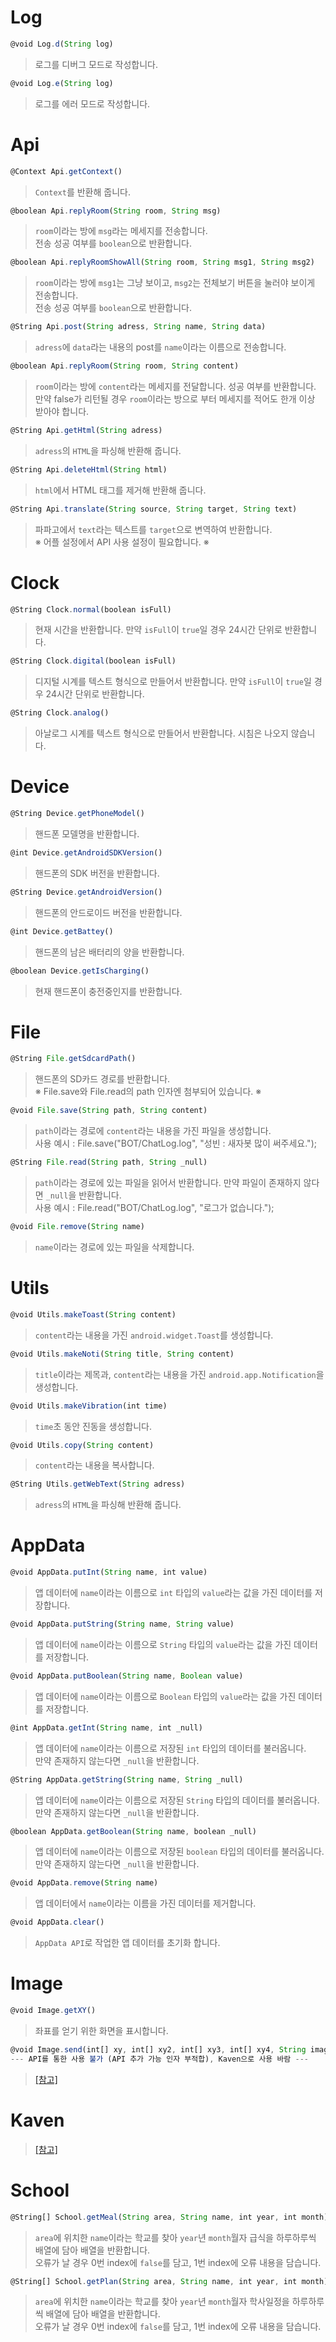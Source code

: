 # Log
```js
@void Log.d(String log)
```
> 로그를 디버그 모드로 작성합니다.

```js
@void Log.e(String log)
```
> 로그를 에러 모드로 작성합니다.

# Api
```js
@Context Api.getContext()
```
> `Context`를 반환해 줍니다.

```js
@boolean Api.replyRoom(String room, String msg)
```
> `room`이라는 방에 `msg`라는 메세지를 전송합니다.<br>
전송 성공 여부를 `boolean`으로 반환합니다.

```js
@boolean Api.replyRoomShowAll(String room, String msg1, String msg2)
```
> `room`이라는 방에 `msg1`는 그냥 보이고, `msg2`는 전체보기 버튼을 눌러야 보이게 전송합니다.<br>
전송 성공 여부를 `boolean`으로 반환합니다.

```js
@String Api.post(String adress, String name, String data)
```
> `adress`에 `data`라는 내용의 post를 `name`이라는 이름으로 전송합니다.

```js
@boolean Api.replyRoom(String room, String content)
```
> `room`이라는 방에 `content`라는 메세지를 전달합니다. 성공 여부를 반환합니다.<br>
만약 false가 리턴될 경우 `room`이라는 방으로 부터 메세지를 적어도 한개 이상 받아야 합니다.

```js
@String Api.getHtml(String adress)
```
> `adress`의 `HTML`을 파싱해 반환해 줍니다.

```js
@String Api.deleteHtml(String html)
```
> `html`에서 HTML 태그를 제거해 반환해 줍니다.

```js
@String Api.translate(String source, String target, String text)
```
> 파파고에서 `text`라는 텍스트를 `target`으로 변역하여 반환합니다.<br>
※ 어플 설정에서 API 사용 설정이 필요합니다. ※

# Clock
```js
@String Clock.normal(boolean isFull)
```
> 현재 시간을 반환합니다. 만약 `isFull`이 `true`일 경우 24시간 단위로 반환합니다.

```js
@String Clock.digital(boolean isFull)
```
> 디지털 시계를 텍스트 형식으로 만들어서 반환합니다. 만약 `isFull`이 `true`일 경우 24시간 단위로 반환합니다.

```js
@String Clock.analog()
```
> 아날로그 시계를 텍스트 형식으로 만들어서 반환합니다. 시침은 나오지 않습니다.

# Device
```js
@String Device.getPhoneModel()
```
> 핸드폰 모델명을 반환합니다.

```js
@int Device.getAndroidSDKVersion()
```
> 핸드폰의 SDK 버전을 반환합니다.

```js
@String Device.getAndroidVersion()
```
> 핸드폰의 안드로이드 버전을 반환합니다.

```js
@int Device.getBattey()
```
> 핸드폰의 남은 배터리의 양을 반환합니다.

```js
@boolean Device.getIsCharging()
```
> 현재 핸드폰이 충전중인지를 반환합니다.

# File
```js
@String File.getSdcardPath()
```
> 핸드폰의 SD카드 경로를 반환합니다.<br>
※ File.save와 File.read의 path 인자엔 첨부되어 있습니다. ※

```js
@void File.save(String path, String content)
```
> `path`이라는 경로에 `content`라는 내용을 가진 파일을 생성합니다.<br>
사용 예시 : File.save("BOT/ChatLog.log", "성빈 : 새자봇 많이 써주세요.");

```js
@String File.read(String path, String _null)
```
> `path`이라는 경로에 있는 파일을 읽어서 반환합니다. 만약 파일이 존재하지 않다면 `_null`을 반환합니다.<br>
사용 예시 : File.read("BOT/ChatLog.log", "로그가 없습니다.");

```js
@void File.remove(String name)
```
> `name`이라는 경로에 있는 파일을 삭제합니다.

# Utils
```js
@void Utils.makeToast(String content)
```
> `content`라는 내용을 가진 `android.widget.Toast`를 생성합니다.

```js
@void Utils.makeNoti(String title, String content)
```
> `title`이라는 제목과, `content`라는 내용을 가진 `android.app.Notification`을 생성합니다.

```js
@void Utils.makeVibration(int time)
```
> `time`초 동안 진동을 생성합니다.

```js
@void Utils.copy(String content)
```
> `content`라는 내용을 복사합니다.

```js
@String Utils.getWebText(String adress)
```
> `adress`의 `HTML`을 파싱해 반환해 줍니다.

# AppData
```js
@void AppData.putInt(String name, int value)
```
> 앱 데이터에 `name`이라는 이름으로 `int` 타입의 `value`라는 값을 가진 데이터를 저장합니다.

```js
@void AppData.putString(String name, String value)
```
> 앱 데이터에 `name`이라는 이름으로 `String` 타입의 `value`라는 값을 가진 데이터를 저장합니다.

```js
@void AppData.putBoolean(String name, Boolean value)
```
> 앱 데이터에 `name`이라는 이름으로 `Boolean` 타입의 `value`라는 값을 가진 데이터를 저장합니다.

```js
@int AppData.getInt(String name, int _null)
```
> 앱 데이터에 `name`이라는 이름으로 저장된 `int` 타입의 데이터를 불러옵니다.<br>
만약 존재하지 않는다면 `_null`을 반환합니다.

```js
@String AppData.getString(String name, String _null)
```
> 앱 데이터에 `name`이라는 이름으로 저장된 `String` 타입의 데이터를 불러옵니다.<br>
만약 존재하지 않는다면 `_null`을 반환합니다.

```js
@boolean AppData.getBoolean(String name, boolean _null)
```
> 앱 데이터에 `name`이라는 이름으로 저장된 `boolean` 타입의 데이터를 불러옵니다.<br>
만약 존재하지 않는다면 `_null`을 반환합니다.

```js
@void AppData.remove(String name)
```
> 앱 데이터에서 `name`이라는 이름을 가진 데이터를 제거합니다.

```js
@void AppData.clear()
```
> `AppData API`로 작업한 앱 데이터를 초기화 합니다.

# Image
```js
@void Image.getXY()
```
> 좌표를 얻기 위한 화면을 표시합니다.

```js
@void Image.send(int[] xy, int[] xy2, int[] xy3, int[] xy4, String imagePath)
--- API를 통한 사용 불가 (API 추가 가능 인자 부적합), Kaven으로 사용 바람 ---
```
> [[참고]](https://github.com/sungbin5304/NewAutoReplyBot-Helper/blob/master/API/API_Helper.md#picture-transmission-api)

# Kaven
> [[참고]](https://github.com/sungbin5304/NewAutoReplyBot-Helper/blob/master/API/API_Helper.md#kaven-library)

# School
``` js
@String[] School.getMeal(String area, String name, int year, int month)
```
> `area`에 위치한 `name`이라는 학교를 찾아 `year`년 `month`월자 급식을 하루하루씩 배열에 담아 배열을 반환합니다.<br>
오류가 날 경우 0번 index에 `false`를 담고, 1번 index에 오류 내용을 담습니다.

``` js
@String[] School.getPlan(String area, String name, int year, int month)
```
> `area`에 위치한 `name`이라는 학교를 찾아 `year`년 `month`월자 학사일정을 하루하루씩 배열에 담아 배열을 반환합니다.<br>
오류가 날 경우 0번 index에 `false`를 담고, 1번 index에 오류 내용을 담습니다.

